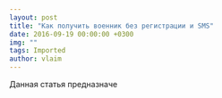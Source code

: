 ```yaml
---
layout: post
title: "Как получить военник без регистрации и SMS"
date: 2016-09-19 00:00:00 +0300
img: ""
tags: Imported
author: vlaim
---
```


Данная статья предназначе